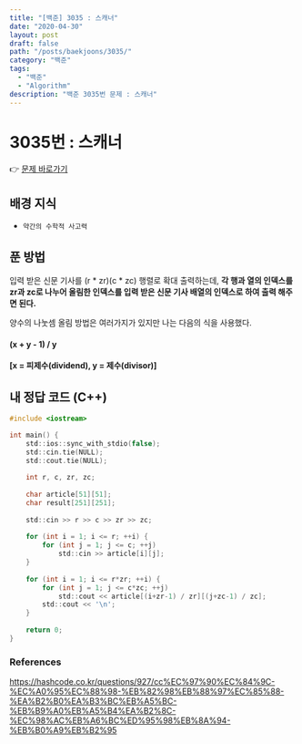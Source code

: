 ```yaml
---
title: "[백준] 3035 : 스캐너"
date: "2020-04-30"
layout: post
draft: false
path: "/posts/baekjoons/3035/"
category: "백준"
tags:
  - "백준"
  - "Algorithm"
description: "백준 3035번 문제 : 스캐너"
---
```


# 3035번 : 스캐너

👉 [문제 바로가기](https://www.acmicpc.net/problem/3035)


## 배경 지식
 - `약간의 수학적 사고력`

## 푼 방법
입력 받은 신문 기사를 (r \* zr)(c \* zc) 행렬로 확대 출력하는데, **각 행과 열의 인덱스를 zr과 zc로 나누어 올림한 인덱스를 입력 받은 신문 기사 배열의 인덱스로 하여 출력 해주면 된다.**

양수의 나눗셈 올림 방법은 여러가지가 있지만 나는 다음의 식을 사용했다.

#### (x + y - 1) / y
**\[x = 피제수(dividend), y = 제수(divisor)\]**


## 내 정답 코드 (C++)

~~~c
#include <iostream>

int main() {
	std::ios::sync_with_stdio(false);
	std::cin.tie(NULL); 
	std::cout.tie(NULL);
	
	int r, c, zr, zc;
	
	char article[51][51];
	char result[251][251];
	
	std::cin >> r >> c >> zr >> zc;
	
	for (int i = 1; i <= r; ++i) {
		for (int j = 1; j <= c; ++j)
			std::cin >> article[i][j];
	}
	
	for (int i = 1; i <= r*zr; ++i) {
		for (int j = 1; j <= c*zc; ++j)
			std::cout << article[(i+zr-1) / zr][(j+zc-1) / zc];
		std::cout << '\n';
	}
    
    return 0;
}
~~~


### References
https://hashcode.co.kr/questions/927/cc%EC%97%90%EC%84%9C-%EC%A0%95%EC%88%98-%EB%82%98%EB%88%97%EC%85%88-%EA%B2%B0%EA%B3%BC%EB%A5%BC-%EB%B9%A0%EB%A5%B4%EA%B2%8C-%EC%98%AC%EB%A6%BC%ED%95%98%EB%8A%94-%EB%B0%A9%EB%B2%95